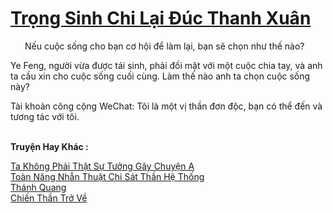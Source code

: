 <a href="https://truyentiki.com/trong-sinh-chi-lai-duc-thanh-xuan.33715/" title="Trọng Sinh Chi Lại Đúc Thanh Xuân"><h1>Trọng Sinh Chi Lại Đúc Thanh Xuân</h1></a><div style="display:table"><img align="right" style="float: left; padding: 10px;" src="https://truyentiki.com/images/story/200x260/33715.jpg" alt="">Nếu cuộc sống cho bạn cơ hội để làm lại, bạn sẽ chọn như thế nào? <p></p> Ye Feng, người vừa được tái sinh, phải đối mặt với một cuộc chia tay, và anh ta cầu xin cho cuộc sống cuối cùng. Làm thế nào anh ta chọn cuộc sống này? <p></p> Tài khoản công cộng WeChat: Tôi là một vị thần đơn độc, bạn có thể đến và tương tác với tôi.</div><p><br><b>Truyện Hay Khác :</b></p><a href="https://truyentiki.com/ta-khong-phai-that-su-tuong-gay-chuyen-a.33714/" alt="Ta Không Phải Thật Sự Tưởng Gây Chuyện A">Ta Không Phải Thật Sự Tưởng Gây Chuyện A</a><br/><a href="https://www.scoop.it/topic/nownovels/p/4118767009/2020/05/31/truyen-toan-nang-nhan-thuat-chi-sat-than-he-thong" alt="Toàn Năng Nhẫn Thuật Chi Sát Thần Hệ Thống">Toàn Năng Nhẫn Thuật Chi Sát Thần Hệ Thống</a><br/><a href="https://github.com/nownovels/top500/tree/master/truyenhay/33897/" alt="Thánh Quang">Thánh Quang</a><br/><a href="https://github.com/nownovels/top500/tree/master/truyenhay/33942/" alt="Chiến Thần Trở Về">Chiến Thần Trở Về</a><br/>